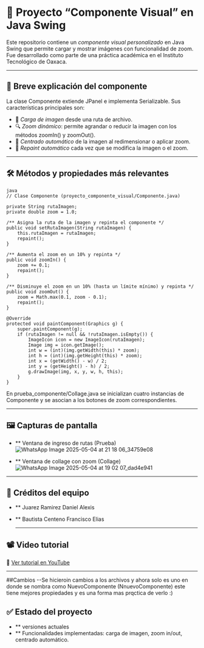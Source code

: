 # 🎨 Proyecto “Componente Visual” en Java Swing

Este repositorio contiene un *componente visual personalizado* en Java Swing que permite cargar y mostrar imágenes con funcionalidad de zoom. Fue desarrollado como parte de una práctica académica en el Instituto Tecnológico de Oaxaca.


---

## 🧩 Breve explicación del componente

La clase Componente extiende JPanel e implementa Serializable. Sus características principales son:

- 📁 *Carga de imagen* desde una ruta de archivo.
- 🔍 *Zoom dinámico*: permite agrandar o reducir la imagen con los métodos zoomIn() y zoomOut().
- 🎯 *Centrado automático* de la imagen al redimensionar o aplicar zoom.
- 🎨 *Repaint automático* cada vez que se modifica la imagen o el zoom.

---

## 🛠 Métodos y propiedades más relevantes
```
java
// Clase Componente (proyecto_componente_visual/Componente.java)

private String rutaImagen;
private double zoom = 1.0;

/** Asigna la ruta de la imagen y repinta el componente */
public void setRutaImagen(String rutaImagen) {
    this.rutaImagen = rutaImagen;
    repaint();
}

/** Aumenta el zoom en un 10% y repinta */
public void zoomIn() {
    zoom += 0.1;
    repaint();
}

/** Disminuye el zoom en un 10% (hasta un límite mínimo) y repinta */
public void zoomOut() {
    zoom = Math.max(0.1, zoom - 0.1);
    repaint();
}

@Override
protected void paintComponent(Graphics g) {
    super.paintComponent(g);
    if (rutaImagen != null && !rutaImagen.isEmpty()) {
        ImageIcon icon = new ImageIcon(rutaImagen);
        Image img = icon.getImage();
        int w = (int)(img.getWidth(this) * zoom);
        int h = (int)(img.getHeight(this) * zoom);
        int x = (getWidth() - w) / 2;
        int y = (getHeight() - h) / 2;
        g.drawImage(img, x, y, w, h, this);
    }
}
```
En prueba_componente/Collage.java se inicializan cuatro instancias de Componente y se asocian a los botones de zoom correspondientes.

---

## 🖼 Capturas de pantalla
- ** Ventana de ingreso de rutas (Prueba)
![WhatsApp Image 2025-05-04 at 21 18 06_34759e08](https://github.com/user-attachments/assets/9b76e1d8-c643-4a8c-b25c-0ed3038c03d0)

- ** Ventana de collage con zoom (Collage)
![WhatsApp Image 2025-05-04 at 19 02 07_dad4e941](https://github.com/user-attachments/assets/871974e4-5e51-4ba4-bf61-9c0da4f044ca)

---

## 👥 Créditos del equipo
- ** Juarez Ramirez Daniel Alexis
- ** Bautista Centeno Francisco Elias

  ---

## 📽 Video tutorial

🔗 [Ver tutorial en YouTube](https://youtu.be/vgEDHcc4_6E?si=M7uocwvHx0AvSjmw)
  
  ---
##Cambios
--Se hicieroin cambios a los archivos y ahora solo es uno en donde se nombra como NuevoComponente (NnuevoComponente)
este tiene mejores propiedades y es una forma mas prqctica de verlo :)

##  ✅ Estado del proyecto
- ** versiones actuales
- ** Funcionalidades implementadas: carga de imagen, zoom in/out, centrado automático.
